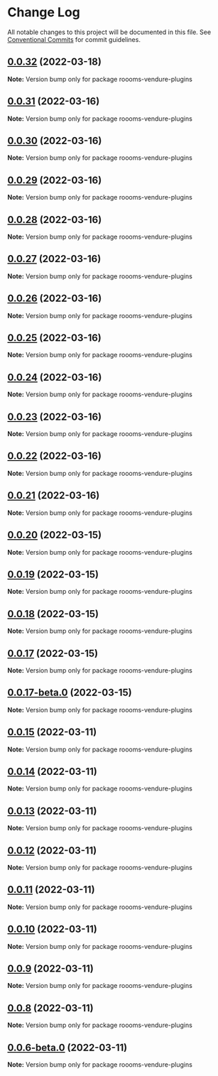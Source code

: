 # Change Log

All notable changes to this project will be documented in this file.
See [Conventional Commits](https://conventionalcommits.org) for commit guidelines.

## [0.0.32](https://github.com/roooms-tech/roooms-vendure-plugins/compare/v0.0.31...v0.0.32) (2022-03-18)

**Note:** Version bump only for package roooms-vendure-plugins





## [0.0.31](https://github.com/roooms-tech/roooms-vendure-plugins/compare/v0.0.30...v0.0.31) (2022-03-16)

**Note:** Version bump only for package roooms-vendure-plugins





## [0.0.30](https://github.com/roooms-tech/roooms-vendure-plugins/compare/v0.0.29...v0.0.30) (2022-03-16)

**Note:** Version bump only for package roooms-vendure-plugins





## [0.0.29](https://github.com/roooms-tech/roooms-vendure-plugins/compare/v0.0.28...v0.0.29) (2022-03-16)

**Note:** Version bump only for package roooms-vendure-plugins





## [0.0.28](https://github.com/roooms-tech/roooms-vendure-plugins/compare/v0.0.27...v0.0.28) (2022-03-16)

**Note:** Version bump only for package roooms-vendure-plugins





## [0.0.27](https://github.com/roooms-tech/roooms-vendure-plugins/compare/v0.0.26...v0.0.27) (2022-03-16)

**Note:** Version bump only for package roooms-vendure-plugins





## [0.0.26](https://github.com/roooms-tech/roooms-vendure-plugins/compare/v0.0.25...v0.0.26) (2022-03-16)

**Note:** Version bump only for package roooms-vendure-plugins





## [0.0.25](https://github.com/roooms-tech/roooms-vendure-plugins/compare/v0.0.24...v0.0.25) (2022-03-16)

**Note:** Version bump only for package roooms-vendure-plugins





## [0.0.24](https://github.com/roooms-tech/roooms-vendure-plugins/compare/v0.0.23...v0.0.24) (2022-03-16)

**Note:** Version bump only for package roooms-vendure-plugins





## [0.0.23](https://github.com/roooms-tech/roooms-vendure-plugins/compare/v0.0.22...v0.0.23) (2022-03-16)

**Note:** Version bump only for package roooms-vendure-plugins





## [0.0.22](https://github.com/roooms-tech/roooms-vendure-plugins/compare/v0.0.21...v0.0.22) (2022-03-16)

**Note:** Version bump only for package roooms-vendure-plugins





## [0.0.21](https://github.com/roooms-tech/roooms-vendure-plugins/compare/v0.0.20...v0.0.21) (2022-03-16)

**Note:** Version bump only for package roooms-vendure-plugins





## [0.0.20](https://github.com/roooms-tech/roooms-vendure-plugins/compare/v0.0.19...v0.0.20) (2022-03-15)

**Note:** Version bump only for package roooms-vendure-plugins





## [0.0.19](https://github.com/roooms-tech/roooms-vendure-plugins/compare/v0.0.18...v0.0.19) (2022-03-15)

**Note:** Version bump only for package roooms-vendure-plugins





## [0.0.18](https://github.com/roooms-tech/roooms-vendure-plugins/compare/v0.0.17...v0.0.18) (2022-03-15)

**Note:** Version bump only for package roooms-vendure-plugins





## [0.0.17](https://github.com/roooms-tech/roooms-vendure-plugins/compare/v0.0.17-beta.0...v0.0.17) (2022-03-15)

**Note:** Version bump only for package roooms-vendure-plugins





## [0.0.17-beta.0](https://github.com/roooms-tech/roooms-vendure-plugins/compare/v0.0.15...v0.0.17-beta.0) (2022-03-15)

**Note:** Version bump only for package roooms-vendure-plugins





## [0.0.15](https://github.com/roooms-tech/roooms-vendure-plugins/compare/v0.0.14...v0.0.15) (2022-03-11)

**Note:** Version bump only for package roooms-vendure-plugins





## [0.0.14](https://github.com/roooms-tech/roooms-vendure-plugins/compare/v0.0.13...v0.0.14) (2022-03-11)

**Note:** Version bump only for package roooms-vendure-plugins





## [0.0.13](https://github.com/roooms-tech/roooms-vendure-plugins/compare/v0.0.12...v0.0.13) (2022-03-11)

**Note:** Version bump only for package roooms-vendure-plugins





## [0.0.12](https://github.com/roooms-tech/roooms-vendure-plugins/compare/v0.0.11...v0.0.12) (2022-03-11)

**Note:** Version bump only for package roooms-vendure-plugins





## [0.0.11](https://github.com/roooms-tech/roooms-vendure-plugins/compare/v0.0.10...v0.0.11) (2022-03-11)

**Note:** Version bump only for package roooms-vendure-plugins





## [0.0.10](https://github.com/roooms-tech/roooms-vendure-plugins/compare/v0.0.9...v0.0.10) (2022-03-11)

**Note:** Version bump only for package roooms-vendure-plugins





## [0.0.9](https://github.com/roooms-tech/roooms-vendure-plugins/compare/v0.0.8...v0.0.9) (2022-03-11)

**Note:** Version bump only for package roooms-vendure-plugins





## [0.0.8](https://github.com/roooms-tech/roooms-vendure-plugins/compare/v0.0.7...v0.0.8) (2022-03-11)

**Note:** Version bump only for package roooms-vendure-plugins





## [0.0.6-beta.0](https://github.com/roooms-tech/roooms-vendure-plugins/compare/v0.0.4...v0.0.6-beta.0) (2022-03-11)

**Note:** Version bump only for package roooms-vendure-plugins
